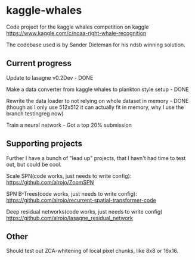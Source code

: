 # kaggle-whales
Code project for the kaggle whales competition on kaggle
https://www.kaggle.com/c/noaa-right-whale-recognition

The codebase used is by Sander Dieleman for his ndsb winning solution.

## Current progress

Update to lasagne v0.2Dev - DONE

Make a data converter from kaggle whales to plankton style setup - DONE

Rewrite the data loader to not relying on whole dataset in memory - DONE (though as I only use 512x512 it can actually fit in memory, why I use the branch testingreg now)

Train a neural network - Got a top 20% submission

## Supporting projects

Further I have a bunch of "lead up" projects, that I havn't had time to test out, but could be cool.

Scale SPN(code works, just needs to write config):
https://github.com/alrojo/ZoomSPN

SPN B-Trees(code works, just needs to write config):
https://github.com/alrojo/recurrent-spatial-transformer-code

Deep residual networks(code works, just needs to write config)
https://github.com/alrojo/lasagne_residual_network

## Other
Should test out ZCA-whitening of local pixel chunks, like 8x8 or 16x16.

